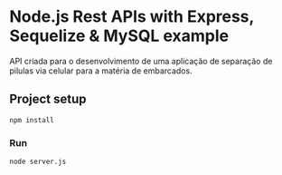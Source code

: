 # Node.js Rest APIs with Express, Sequelize & MySQL example

API criada para o desenvolvimento de uma aplicação de separação de pilulas via celular para a matéria de embarcados.

## Project setup
```
npm install
```

### Run
```
node server.js
```
